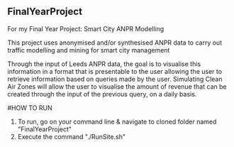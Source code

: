 ## FinalYearProject

For my Final Year Project: Smart City ANPR Modelling

This project uses anonymised and/or synthesised ANPR data to carry out traffic modelling and mining for smart city management

Through the input of Leeds ANPR data, the goal is to visualise this information in a format that is presentable to the user allowing the user to retrieve information based on queries made by the user. Simulating Clean Air Zones will allow the user to visualise the amount of revenue that can be created through the input of the previous query, on a daily basis. 

#HOW TO RUN

1. To run, go on your command line & navigate to cloned folder named "FinalYearProject"
2. Execute the command "./RunSite.sh"
